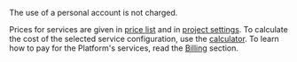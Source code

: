 The use of a personal account is not charged.

Prices for services are given in [price list](https://mcs.mail.ru/pricelist) and in [project settings](https://mcs.mail.ru/app/project/prices). To calculate the cost of the selected service configuration, use the [calculator](https://mcs.mail.ru/en/pricing/). To learn how to pay for the Platform's services, read the [Billing](/en/additionals/billing) section.
